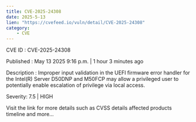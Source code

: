 ```yaml
---
title: CVE-2025-24308
date: 2025-5-13
lien: "https://cvefeed.io/vuln/detail/CVE-2025-24308"
category:
    - CVE
---
```


CVE ID : CVE-2025-24308

Published :  May 13
2025
9:16 p.m. | 1 hour
3 minutes ago

Description : Improper input validation in the UEFI firmware error handler for the Intel(R) Server D50DNP and M50FCP may allow a privileged user to potentially enable escalation of privilege via local access.

Severity: 7.5 | HIGH

Visit the link for more details
such as CVSS details
affected products
timeline
and more...

